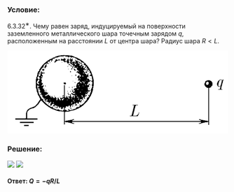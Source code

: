 ###  Условие: 

$6.3.32^{∗}.$ Чему равен заряд, индуцируемый на поверхности заземленного металлического шара точечным зарядом $q$, расположенным на расстоянии $L$ от центра шара? Радиус шара $R < L$. 

![К задаче $6.3.32^{∗}.$|580x218, 45%](../../img/6.3.32/statement.png) 

###  Решение: 

![](https://www.youtube.com/embed/-3OTO3-Tk0M) ![](https://www.youtube.com/embed/NCQ35Zgnbig) 

####  Ответ: $Q = −qR/L$ 

